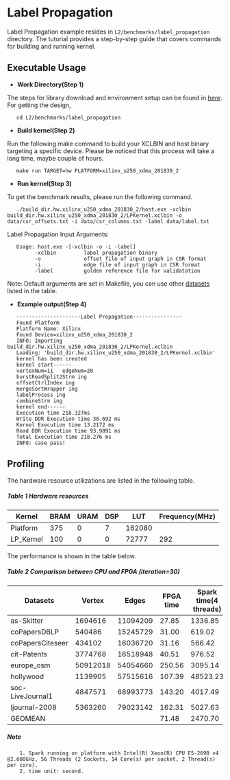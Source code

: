 Label Propagation
=================

Label Propagation example resides in ``L2/benchmarks/label_propagation`` directory. The tutorial provides a step-by-step guide that covers commands for building and running kernel.

Executable Usage
----------------

* **Work Directory(Step 1)**

The steps for library download and environment setup can be found in [here](https://github.com/Xilinx/Vitis_Libraries/tree/master/graph/L2/benchmarks#building). For getting the design,

```
   cd L2/benchmarks/label_propagation
```

* **Build kernel(Step 2)**

Run the following make command to build your XCLBIN and host binary targeting a specific device. Please be noticed that this process will take a long time, maybe couple of hours.

```
   make run TARGET=hw PLATFORM=xilinx_u250_xdma_201830_2
```

* **Run kernel(Step 3)**

To get the benchmark results, please run the following command.

```
   ./build_dir.hw.xilinx_u250_xdma_201830_2/host.exe -xclbin build_dir.hw.xilinx_u250_xdma_201830_2/LPKernel.xclbin -o data/csr_offsets.txt -i data/csr_columns.txt -label data/label.txt
```   

Label Propagation Input Arguments:

```
   Usage: host.exe -[-xclbin -o -i -label]
         -xclbin         label propagation binary
         -o              offset file of input graph in CSR format
         -i              edge file of input graph in CSR format
         -label          golden reference file for validatation
```   
Note: Default arguments are set in Makefile, you can use other [datasets](https://github.com/Xilinx/Vitis_Libraries/tree/master/graph/L2/benchmarks#datasets) listed in the table.  

* **Example output(Step 4)**

```
   ---------------------Label Propagation----------------
   Found Platform
   Platform Name: Xilinx
   Found Device=xilinx_u250_xdma_201830_2
   INFO: Importing build_dir.hw.xilinx_u250_xdma_201830_2/LPKernel.xclbin
   Loading: 'build_dir.hw.xilinx_u250_xdma_201830_2/LPKernel.xclbin'
   kernel has been created
   kernel start------
   vertexNum=11   edgeNum=20
   burstReadSplit2Strm ing
   offsetCtrlIndex ing
   mergeSortWrapper ing
   labelProcess ing
   combineStrm ing
   kernel end------
   Execution time 218.327ms
   Write DDR Execution time 38.692 ms
   Kernel Execution time 13.2172 ms
   Read DDR Execution time 93.9891 ms
   Total Execution time 218.276 ms
   INFO: case pass!
```   

Profiling
---------

The hardware resource utilizations are listed in the following table.

##### Table 1 Hardware resources

|  Kernel          |   BRAM   |   URAM   |    DSP   |   LUT   | Frequency(MHz)  |
|------------------|----------|----------|----------|---------|-----------------|
|  Platform        |    375   |    0     |    7     |  162080 |                 |
|  LP_Kernel       |    100   |    0     |    0     |   72777 |      292        |

The performance is shown in the table below.

##### Table 2 Comparison between CPU and FPGA (iteration=30) 

| Datasets         | Vertex   | Edges    | FPGA time | Spark time(4 threads) |  speedup | Spark time(8 threads) |  speedup | Spark time(16 threads) |  speedup | Spark time(32 threads) |  speedup |
|------------------|----------|----------|-----------|------------|----------|------------|----------|------------|----------|------------|----------|
| as-Skitter       | 1694616  | 11094209 |  27.85    |  1336.85   |  48.01   |   524.35   |  18.83   |   348.45   |  12.51   |  314.62    |  11.30   |
| coPapersDBLP     | 540486   | 15245729 |  31.00    |   619.02   |  19.97   |   342.48   |  11.05   |   314.44   |  10.14   |  346.20    |  11.17   |
| coPapersCiteseer | 434102   | 16036720 |  31.16    |   566.42   |  18.18   |   335.87   |  10.78   |   319.40   |  10.25   |  350.42    |  11.25   |
| cit-Patents      | 3774768  | 16518948 |  40.51    |   976.52   |  24.10   |   588.92   |  14.54   |   529.59   |  13.07   |  501.36    |  12.37   |
| europe_osm       | 50912018 | 54054660 | 250.56    |  3095.14   |  12.35   |  2567.74   |  10.25   |  2047.45   |   8.17   | 1679.05    |   6.70   |
| hollywood        | 1139905  | 57515616 | 107.39    | 48523.23   | 451.83   | 15495.58   | 144.29   |  8589.30   |  79.98   | 9118.71    |  84.91   |
| soc-LiveJournal1 | 4847571  | 68993773 | 143.20    |  4017.49   |  28.05   |  2018.39   |  14.09   |  1529.69   |  10.68   | 1577.56    |  11.02   |
| ljournal-2008    | 5363260  | 79023142 | 162.31    |  5027.63   |  30.98   |  2216.32   |  13.65   |  1846.45   |  11.38   | 1735.08    |  10.69   |
| GEOMEAN          |          |          |  71.48    |  2470.70   |  34.56X  |  1259.24   |  17.62X  |   989.71   |  13.85X  |  972.79    |  13.61X  |

##### Note
```
    1. Spark running on platform with Intel(R) Xeon(R) CPU E5-2690 v4 @2.600GHz, 56 Threads (2 Sockets, 14 Core(s) per socket, 2 Thread(s) per core).
    2. time unit: second.
```

